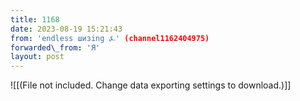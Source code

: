 ```yaml
---
title: 1168
date: 2023-08-19 15:21:43
from: 'endless шизing ⍼' (channel1162404975)
forwarded\_from: 'Я'
layout: post
---
```


![[(File not included. Change data exporting settings to download.)]]


